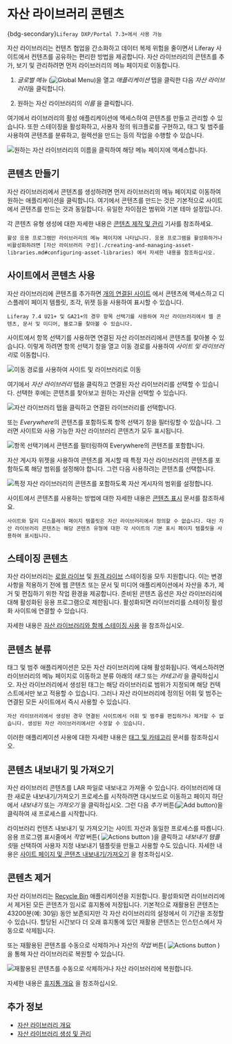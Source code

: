 # 자산 라이브러리 콘텐츠

{bdg-secondary}`Liferay DXP/Portal 7.3+에서 사용 가능`

자산 라이브러리는 컨텐츠 협업을 간소화하고 데이터 복제 위험을 줄이면서 Liferay 사이트에서 컨텐츠를 공유하는 편리한 방법을 제공합니다. 자산 라이브러리의 콘텐츠를 추가, 보기 및 관리하려면 먼저 라이브러리의 메뉴 페이지로 이동합니다.

1. *글로벌 메뉴* (![Global Menu](../../images/icon-applications-menu.png))을 열고 *애플리케이션* 탭을 클릭한 다음 *자산 라이브러리*을 클릭합니다.

1. 원하는 자산 라이브러리의 *이름* 을 클릭합니다.

여기에서 라이브러리의 활성 애플리케이션에 액세스하여 콘텐츠를 만들고 관리할 수 있습니다. 또한 스테이징을 활성화하고, 사용자 정의 워크플로를 구현하고, 태그 및 범주를 사용하여 콘텐츠를 분류하고, 컬렉션을 만드는 등의 작업을 수행할 수 있습니다. <!--TASK: document Collections and Workflow for Asset Libraries-->

![원하는 자산 라이브러리의 이름을 클릭하여 해당 메뉴 페이지에 액세스합니다.](./asset-library-content/images/01.png)

## 콘텐츠 만들기

자산 라이브러리에서 콘텐츠를 생성하려면 먼저 라이브러리의 메뉴 페이지로 이동하여 원하는 애플리케이션을 클릭합니다. 여기에서 콘텐츠를 만드는 것은 기본적으로 사이트에서 콘텐츠를 만드는 것과 동일합니다. 유일한 차이점은 범위와 기본 테마 설정입니다.

각 콘텐츠 유형 생성에 대한 자세한 내용은 [콘텐츠 제작 및 관리](../../content-authoring-and-management.html) 기사를 참조하세요.

```{note}
활성 응용 프로그램만 라이브러리의 메뉴 페이지에 나타납니다. 응용 프로그램을 활성화하거나 비활성화하려면 [자산 라이브러리 구성](./creating-and-managing-asset-libraries.md#configuring-asset-libraries) 에서 자세한 내용을 참조하십시오.
```

## 사이트에서 콘텐츠 사용

자산 라이브러리에 콘텐츠를 추가하면 [개의 연결된 사이트](./creating-and-managing-asset-libraries.md#sites) 에서 콘텐츠에 액세스하고 디스플레이 페이지 템플릿, 조각, 위젯 등을 사용하여 표시할 수 있습니다.

```{note}
Liferay 7.4 U21+ 및 GA21+의 경우 항목 선택기를 사용하여 자산 라이브러리에서 웹 콘텐츠, 문서 및 미디어, 블로그를 찾아볼 수 있습니다.
```

사이트에서 항목 선택기를 사용하면 연결된 자산 라이브러리에서 콘텐츠를 찾아볼 수 있습니다. 이렇게 하려면 항목 선택기 창을 열고 이동 경로를 사용하여 *사이트 및 라이브러리*로 이동합니다.

![이동 경로를 사용하여 사이트 및 라이브러리로 이동](./asset-library-content/images/02.png)

여기에서 *자산 라이브러리* 탭을 클릭하고 연결된 자산 라이브러리를 선택할 수 있습니다. 선택한 후에는 콘텐츠를 찾아보고 원하는 자산을 선택할 수 있습니다.

![자산 라이브러리 탭을 클릭하고 연결된 라이브러리를 선택합니다.](./asset-library-content/images/03.png)

또는 *Everywhere*의 콘텐츠를 포함하도록 항목 선택기 창을 필터링할 수 있습니다. 그러면 사이트와 사용 가능한 자산 라이브러리 콘텐츠가 모두 표시됩니다.

![항목 선택기에서 콘텐츠를 필터링하여 Everywhere의 콘텐츠를 포함합니다.](./asset-library-content/images/04.png)

자산 게시자 위젯을 사용하여 콘텐츠를 게시할 때 특정 자산 라이브러리의 콘텐츠를 포함하도록 해당 범위를 설정해야 합니다. 그런 다음 사용하려는 콘텐츠를 선택합니다.

![특정 자산 라이브러리의 콘텐츠를 포함하도록 자산 게시자의 범위를 설정합니다.](./asset-library-content/images/05.png)

사이트에서 콘텐츠를 사용하는 방법에 대한 자세한 내용은 [콘텐츠 표시](../../site-building/displaying_content.html) 문서를 참조하세요.

```{note}
사이트와 달리 디스플레이 페이지 템플릿은 자산 라이브러리에서 정의할 수 없습니다. 대신 자산 라이브러리 콘텐츠는 해당 콘텐츠 유형에 대한 각 사이트의 기본 표시 페이지 템플릿을 사용하여 표시됩니다.
```

## 스테이징 콘텐츠

자산 라이브러리는 [로컬 라이브](../../site-building/publishing-tools/staging/configuring-local-live-staging.md) 및 [원격 라이브](../../site-building/publishing-tools/staging/configuring-remote-live-staging.md) 스테이징을 모두 지원합니다. 이는 변경 사항을 적용하기 전에 웹 콘텐츠 또는 문서 및 미디어 애플리케이션에서 자산을 추가, 제거 및 편집하기 위한 작업 환경을 제공합니다. 준비된 콘텐츠 옵션은 자산 라이브러리에 대해 활성화된 응용 프로그램으로 제한됩니다. 활성화되면 라이브러리를 스테이징 활성화 사이트에 연결할 수 있습니다.

자세한 내용은 [자산 라이브러리와 함께 스테이징 사용](../../site-building/publishing-tools/staging/using-staging-in-asset-libraries.md) 을 참조하십시오.

## 콘텐츠 분류

태그 및 범주 애플리케이션은 모든 자산 라이브러리에 대해 활성화됩니다. 액세스하려면 라이브러리의 메뉴 페이지로 이동하고 분류 아래의 *태그* 또는 *카테고리* 을 클릭하십시오. 자산 라이브러리에서 생성된 태그는 해당 라이브러리로 범위가 지정되며 해당 컨텍스트에서만 보고 적용할 수 있습니다. 그러나 자산 라이브러리에 정의된 어휘 및 범주는 연결된 모든 사이트에서 즉시 사용할 수 있습니다.

```{note}
자산 라이브러리에서 생성된 경우 연결된 사이트에서 어휘 및 범주를 편집하거나 제거할 수 없습니다. 생성된 자산 라이브러리에서만 수정할 수 있습니다. 
```

이러한 애플리케이션 사용에 대한 자세한 내용은 [태그 및 카테고리](../tags_and_categories.html) 문서를 참조하십시오.

## 콘텐츠 내보내기 및 가져오기

자산 라이브러리 콘텐츠를 LAR 파일로 내보내고 가져올 수 있습니다. 라이브러리에 대한 새로운 내보내기/가져오기 프로세스를 시작하려면 대시보드로 이동하고 페이지 하단에서 *내보내기* 또는 *가져오기* 을 클릭하십시오. 그런 다음 *추가* 버튼(![Add button](../../images/icon-add.png))을 클릭하여 새 프로세스를 시작합니다.

라이브러리 컨텐츠 내보내기 및 가져오기는 사이트 자산과 동일한 프로세스를 따릅니다. 응용 프로그램 표시줄에서 *작업* 버튼( ![Actions button](../../images/icon-actions.png) )을 클릭하고 *내보내기 템플릿*을 선택하여 사용자 지정 내보내기 템플릿을 만들고 사용할 수도 있습니다. 자세한 내용은 [사이트 페이지 및 콘텐츠 내보내기/가져오기](../../site-building/sites/exporting-importing-site-pages-and-content.md) 을 참조하십시오.

## 콘텐츠 제거

자산 라이브러리는 [Recycle Bin](../recycle-bin/configuring-the-recycle-bin.md) 애플리케이션을 지원합니다. 활성화되면 라이브러리에서 제거된 모든 콘텐츠가 임시로 휴지통에 저장됩니다. 기본적으로 재활용된 콘텐츠는 43200분(예: 30일) 동안 보존되지만 각 자산 라이브러리의 설정에서 이 기간을 조정할 수 있습니다. 할당된 시간보다 더 오래 휴지통에 있던 재활용 콘텐츠는 인스턴스에서 자동으로 삭제됩니다.

또는 재활용된 콘텐츠를 수동으로 삭제하거나 자산의 *작업* 버튼( ![Actions button](../../images/icon-actions.png) )을 통해 자산 라이브러리로 복원할 수 있습니다.

![재활용된 콘텐츠를 수동으로 삭제하거나 자산 라이브러리에 복원합니다.](./asset-library-content/images/06.png)

자세한 내용은 [휴지통 개요](../recycle-bin/recycle-bin-overview.md) 을 참조하십시오.

## 추가 정보

* [자산 라이브러리 개요](./asset-libraries-overview.md)
* [자산 라이브러리 생성 및 관리](./creating-and-managing-asset-libraries.md)
